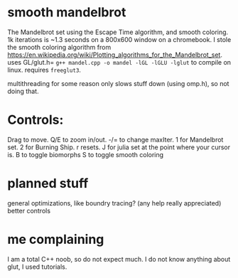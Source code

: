 # smooth mandelbrot
The Mandelbrot set using the Escape Time algorithm, and smooth coloring. 1k iterations is ~1.3 seconds on a 800x600 window on a chromebook.
I stole the smooth coloring algorithm from https://en.wikipedia.org/wiki/Plotting_algorithms_for_the_Mandelbrot_set.
uses GL/glut.h=
`g++ mandel.cpp -o mandel -lGL -lGLU -lglut` to compile on linux. requires `freeglut3`.

multithreading for some reason only slows stuff down (using omp.h), so not doing that.

# Controls:
Drag to move.
Q/E to zoom in/out.
-/= to change maxIter.
1 for Mandelbrot set.
2 for Burning Ship.
r resets.
J for julia set at the point where your cursor is.
B to toggle biomorphs
S to toggle smooth coloring

# planned stuff
general optimizations, like
boundry tracing? (any help really appreciated)
better controls
# me complaining
I am a total C++ noob, so do not expect much. I do not know anything about glut, I used tutorials.
